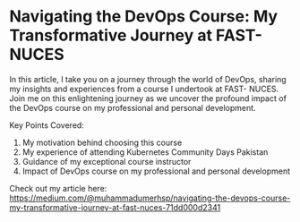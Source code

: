 # Navigating the DevOps Course: My Transformative Journey at FAST-NUCES
In this article, I take you on a journey through the world of DevOps, sharing my insights and experiences from a course I undertook at FAST- NUCES. Join me on this enlightening journey as we uncover the profound impact of the DevOps course on my professional and personal development.

Key Points Covered:
  1. My motivation behind choosing this course
  2. My experience of attending Kubernetes Community Days Pakistan
  3. Guidance of my exceptional course instructor
  4. Impact of DevOps course on my professional and personal development

Check out my article here: https://medium.com/@muhammadumerhsp/navigating-the-devops-course-my-transformative-journey-at-fast-nuces-71dd000d2341 
